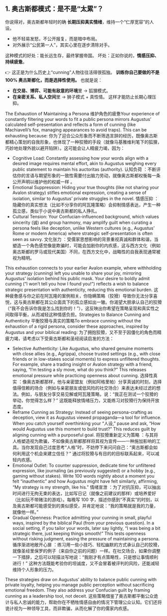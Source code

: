 ## 1. 奥古斯都模式：是不是“太累”？

你说得对，奥古斯都年轻时的确 **长期压抑真实情绪**，维持一个“仁厚宽容”的人设。

- 他不轻易发怒，不公开报复，而是暗中布局。
- 对外展示“公民第一人”，其实心里在逐步清除对手。

这种模式的好处：能长远生存，最终掌握帝国。
 坏处：正如你说的，**情感压抑、持续疲惫**。

👉 这正是为什么历史上“cunning”人物往往活得很孤独。
 **训练你自己要做的不是 100% 奥古斯都化，而是选择性使用。**
 也就是说：

- **在交易、博弈、可能有敌意的环境**里 → 狐狸模式。
- **在亲密关系、私人空间**里 → 狮子模式 + 真性情。
     这样才能防止长期心理压抑。





The Exhaustion of Maintaining a Persona
维护角色的疲惫Your experience of constantly filtering your words to fit a public persona mirrors Augustus’ calculated self-presentation and reflects a form of cunning (like Machiavelli’s fox, managing appearances to avoid traps). This can be exhausting because:
你为了迎合公众形象而不断筛选言辞的经历，既像奥古斯都精心策划的自我形象，也体现了一种狡猾的手段（就像马基雅维利笔下的狐狸，巧妙地处理外貌以避开陷阱）。这可能会让人精疲力竭，因为：

- Cognitive Load: Constantly assessing how your words align with a desired image requires mental effort, akin to Augustus weighing every public statement to maintain his auctoritas (authority).
    认知负荷 ：不断评估你的言语与期望形象的一致性需要付出脑力劳动，就像奥古斯都权衡每一条公开声明以维护他的权威一样 。
- Emotional Suppression: Hiding your true thoughts (like not sharing your Avalon strategy) stifles emotional expression, creating a sense of isolation, similar to Augustus’ private struggles in the novel.
    情感压抑 ：隐藏你的真实想法（比如不分享你的阿瓦隆策略）会抑制情感表达，产生一种孤立感，类似于小说中奥古斯都的私人挣扎。
- Cultural Tension: Your Confucian-influenced background, which values sincerity (诚) and group harmony, may amplify guilt when curating a persona feels like deception, unlike Western cultures (e.g., Augustus’ Rome or modern America) where strategic self-presentation is often seen as savvy.
    文化张力 ：受儒家思想影响的背景重视真诚和群体和谐，当塑造一个角色感觉像是欺骗时，可能会加剧你的内疚感，这与西方文化（例如奥古斯都的罗马或现代美国）不同，在西方文化中，战略性的自我表现通常被视为精明。

This exhaustion connects to your earlier Avalon example, where withholding your strategy (cunning) left you unable to share your joy, mirroring Augustus’ isolation behind his public mask. Your desire to boldly admit cunning (“I won’t tell you how I found you!”) reflects a wish to balance strategic presentation with authenticity, reducing this emotional burden.
这种疲惫感与你之前在阿瓦隆的案例相关，你隐瞒策略（狡猾）导致你无法分享喜悦，这与奥古斯都在其公众面具下的孤立感如出一辙。你渴望大胆承认自己的狡猾（“我不会告诉你我是怎么找到你的！”），这反映出你希望在策略呈现和真实性之间取得平衡，从而减轻这种情感负担。Strategies to Balance Cunning and Authenticity
平衡狡猾与真实的策略To embrace cunning without the exhaustion of a rigid persona, consider these approaches, inspired by Augustus and your biblical reading:
为了拥抱狡猾，又不至于因僵化的角色而精疲力竭，请考虑以下受奥古斯都和圣经阅读启发的方法：

- Selective Authenticity: Like Augustus, who shared genuine moments with close allies (e.g., Agrippa), choose trusted settings (e.g., with close friends or in low-stakes social moments) to express unfiltered thoughts. For example, share a trading insight or Avalon strategy with a friend, saying, “I’m testing a sly move, what do you think?” This releases emotional pressure while practicing openness about cunning.
    选择性真实 ：像奥古斯都那样，他与亲密盟友（例如阿格里帕）分享真诚的时刻，选择值得信赖的场合（例如与亲密朋友或低风险的社交场合）来表达未经过滤的想法。例如，与朋友分享交易见解或阿瓦隆策略，说：“我正在测试一个狡猾的举动，你觉得怎么样？” 这既能释放情绪压力，又能练习对狡猾行为保持开放态度。
- Reframe Cunning as Strategy: Instead of seeing persona-crafting as deception, view it as Augustus viewed propaganda—a tool for influence. When you catch yourself overthinking your “人设,” pause and ask, “How would Augustus use this moment to build trust?” This reduces guilt by aligning cunning with a purposeful goal.
    将狡猾重新定义为策略 ：与其将人格塑造视为欺骗，不如像奥古斯都那样将其视为宣传——一种施加影响的工具。当你发现自己过度思考“人格”时，不妨停下来问问自己：“奥古斯都会如何利用这个机会来建立信任？” 通过将狡猾与有目的的目标联系起来，可以减轻内疚感。
- Emotional Outlet: To counter suppression, dedicate time for unfiltered expression, like journaling (as previously suggested) or a hobby (e.g., gaming without stakes). Write 100 words nightly about a moment you felt “inauthentic” and how Augustus might have felt similarly, affirming, “My strategy is my strength, like his.”
    情绪宣泄 ：为了对抗压抑，可以抽出时间进行无拘无束的表达，比如写日记（就像之前建议的那样）或培养爱好（比如玩不带赌注的游戏）。每晚写 100 字，描述你感到“不真实”的时刻，以及奥古斯都可能感受到的类似感受，并肯定地说：“我的策略就是我的力量，就像他一样。”
- Gradual Openness: Practice admitting your cunning in small, playful ways, inspired by the biblical Paul (from your previous question). In a social setting, if you tailor your words, later say lightly, “I was being a bit strategic there, just keeping things smooth!” This tests openness without risking judgment, easing the pressure of maintaining a persona.
    循序渐进地敞开心扉 ：练习用一些小技巧、轻松幽默的方式承认自己的狡猾，就像圣经里保罗的例子（来自你之前的问题）一样。在社交场合，如果你调整一下措辞，之后可以轻描淡写地说：“我刚才有点策略性，只是想让事情顺利进行！” 这种方法既能考验你的坦诚度，又不会冒着被评判的风险，还能减轻维持个人形象的压力。

These strategies draw on Augustus’ ability to balance public cunning with private loyalty, helping you manage public perception without sacrificing emotional freedom. They also address your Confucian guilt by framing cunning as a leadership tool, not deceit.
这些策略借鉴了奥古斯都平衡公众诡计与私人忠诚的能力，帮助你在不牺牲情感自由的情况下管理公众认知。它们还将诡计视为一种领导工具，而非欺骗，从而化解了你的儒家内疚感。